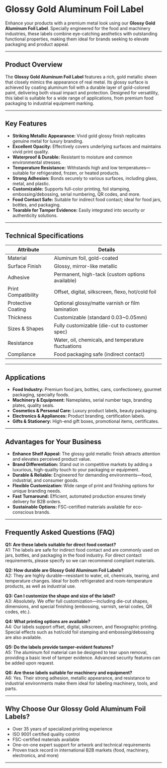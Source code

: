 # Glossy Gold Aluminum Foil Label

Enhance your products with a premium metal look using our **Glossy Gold Aluminum Foil Label**. Specially engineered for the food and machinery industries, these labels combine eye-catching aesthetics with outstanding functional properties, making them ideal for brands seeking to elevate packaging and product appeal.

---

## Product Overview

The **Glossy Gold Aluminum Foil Label** features a rich, gold metallic sheen that closely mimics the appearance of real metal. Its glossy surface is achieved by coating aluminum foil with a durable layer of gold-colored paint, delivering both visual impact and protection. Designed for versatility, this label is suitable for a wide range of applications, from premium food packaging to industrial equipment marking.

---

## Key Features

- **Striking Metallic Appearance:** Vivid gold glossy finish replicates genuine metal for luxury branding.
- **Excellent Opacity:** Effectively covers underlying surfaces and maintains vivid print quality.
- **Waterproof & Durable:** Resistant to moisture and common environmental stresses.
- **Temperature Resistance:** Withstands high and low temperatures—suitable for refrigerated, frozen, or heated products.
- **Strong Adhesion:** Bonds securely to various surfaces, including glass, metal, and plastic.
- **Customizable:** Supports full-color printing, foil stamping, embossing/debossing, serial numbering, QR codes, and more.
- **Food Contact Safe:** Suitable for indirect food contact; ideal for food jars, bottles, and packaging.
- **Tearable for Tamper Evidence:** Easily integrated into security or authenticity solutions.

---

## Technical Specifications

| Attribute                | Details                                             |
|--------------------------|-----------------------------------------------------|
| Material                 | Aluminum foil, gold-coated                          |
| Surface Finish           | Glossy, mirror-like metallic                        |
| Adhesive                 | Permanent, high-tack (custom options available)     |
| Print Compatibility      | Offset, digital, silkscreen, flexo, hot/cold foil   |
| Protective Coating       | Optional glossy/matte varnish or film lamination    |
| Thickness                | Customizable (standard 0.03~0.05mm)                 |
| Sizes & Shapes           | Fully customizable (die-cut to customer spec)       |
| Resistance               | Water, oil, chemicals, and temperature fluctuations |
| Compliance               | Food packaging safe (indirect contact)              |

---

## Applications

- **Food Industry:** Premium food jars, bottles, cans, confectionery, gourmet packaging, specialty foods.
- **Machinery & Equipment:** Nameplates, serial number tags, branding plates, quality seals.
- **Cosmetics & Personal Care:** Luxury product labels, beauty packaging.
- **Electronics & Appliances:** Product branding, certification labels.
- **Gifts & Stationery:** High-end gift boxes, promotional items, certificates.

---

## Advantages for Your Business

- **Enhance Shelf Appeal:** The glossy gold metallic finish attracts attention and elevates perceived product value.
- **Brand Differentiation:** Stand out in competitive markets by adding a luxurious, high-quality touch to your packaging or equipment.
- **Durable & Reliable:** Engineered for demanding environments—food, industrial, and consumer goods.
- **Flexible Customization:** Wide range of print and finishing options for unique branding needs.
- **Fast Turnaround:** Efficient, automated production ensures timely delivery for B2B orders.
- **Sustainable Options:** FSC-certified materials available for eco-conscious brands.

---

## Frequently Asked Questions (FAQ)

**Q1: Are these labels suitable for direct food contact?**  
A1: The labels are safe for indirect food contact and are commonly used on jars, bottles, and packaging in the food industry. For direct contact requirements, please specify so we can recommend compliant materials.

**Q2: How durable are Glossy Gold Aluminum Foil Labels?**  
A2: They are highly durable—resistant to water, oil, chemicals, tearing, and temperature changes. Ideal for both refrigerated and room-temperature products, as well as industrial use.

**Q3: Can I customize the shape and size of the label?**  
A3: Absolutely. We offer full customization—including die-cut shapes, dimensions, and special finishing (embossing, varnish, serial codes, QR codes, etc.).

**Q4: What printing options are available?**  
A4: Our labels support offset, digital, silkscreen, and flexographic printing. Special effects such as hot/cold foil stamping and embossing/debossing are also available.

**Q5: Do the labels provide tamper-evident features?**  
A5: The aluminum foil material can be designed to tear upon removal, providing a basic level of tamper evidence. Advanced security features can be added upon request.

**Q6: Are these labels suitable for machinery and equipment?**  
A6: Yes. Their strong adhesion, metallic appearance, and resistance to industrial environments make them ideal for labeling machinery, tools, and parts.

---

## Why Choose Our Glossy Gold Aluminum Foil Labels?

- Over 35 years of specialized printing experience
- ISO 9001 certified quality control
- FSC-certified materials available
- One-on-one expert support for artwork and technical requirements
- Proven track record in international B2B markets (food, machinery, electronics, and more)

---